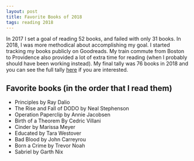 ```yaml
---
layout: post
title: Favorite Books of 2018
tags: reading 2018
---
```


In 2017 I set a goal of reading 52 books, and failed with only 31 books. In 2018, I was more methodical about accomplishing my goal. I started tracking my books publicly on Goodreads. My train commute from Boston to Providence also provided a lot of extra time for reading (when I probably should have been working instead). My final tally was 76 books in 2018 and you can see the full tally [here](https://www.goodreads.com/user_challenges/11842227) if you are interested.

## Favorite books (in the order that I read them)

* Principles by Ray Dalio
* The Rise and Fall of DODO by Neal Stephenson
* Operation Paperclip by Annie Jacobsen
* Birth of a Theorem By Cedric Villani
* Cinder by Marissa Meyer
* Educated by Tara Westover
* Bad Blood by John Carreyrou
* Born a Crime by Trevor Noah
* Sabriel by Garth Nix






